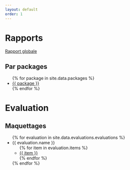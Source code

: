 ```yaml
---
layout: default
order: 1
---
```


# Rapports

<a href="/soli-lms/pkg_global/rapport"> Rapport globale </a> 

## Par packages

<ul>
  {% for package in site.data.packages %}
    <li> <a href="/soli-lms/{{ package }}/rapport"> {{ package }} </a> </li>
  {% endfor %}
</ul>

# Evaluation

## Maquettages
<ul>
  {% for evaluation in site.data.evaluations.evaluations %}
    <li>
      {{ evaluation.name }}
      <ul>
        {% for item in evaluation.items %}
              <li> <a href="/soli-lms/Evaluations/{{ evaluation.name }}/{{ item }}/rapport"> {{ item }} </a> </li>
        {% endfor %}
      </ul>
    </li>
  {% endfor %}
</ul>
